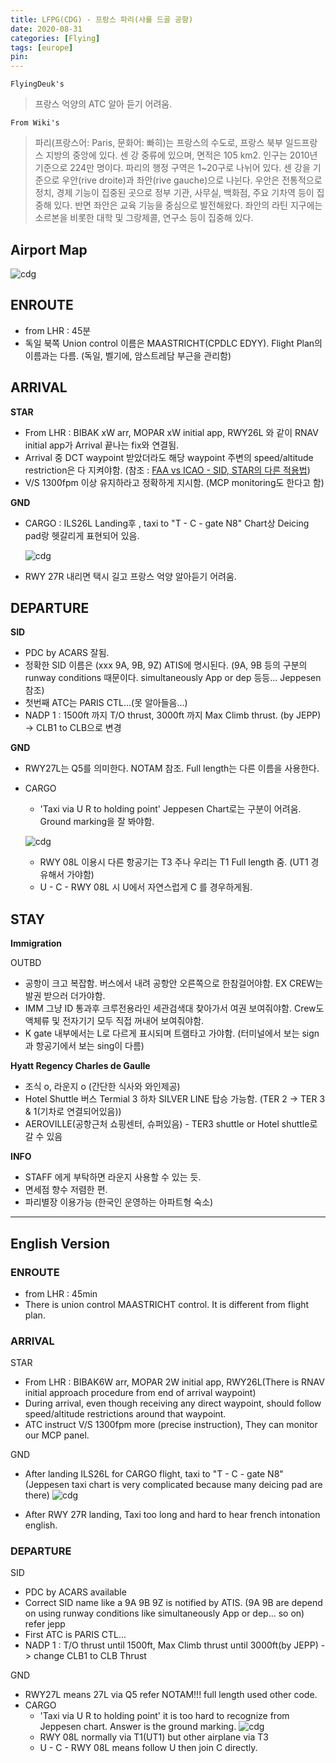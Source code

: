 ```yaml
---
title: LFPG(CDG) - 프랑스 파리(샤를 드골 공항)
date: 2020-08-31
categories: [Flying]
tags: [europe]
pin:
---
```


`FlyingDeuk's`
>프랑스 억양의 ATC 알아 듣기 어려움.

`From Wiki's`
>파리(프랑스어: Paris, 문화어: 빠히)는 프랑스의 수도로, 프랑스 북부 일드프랑스 지방의 중앙에 있다. 센 강 중류에 있으며, 면적은 105 km2. 인구는 2010년 기준으로 224만 명이다. 파리의 행정 구역은 1~20구로 나뉘어 있다.
센 강을 기준으로 우안(rive droite)과 좌안(rive gauche)으로 나뉜다. 우안은 전통적으로 정치, 경제 기능이 집중된 곳으로 정부 기관, 사무실, 백화점, 주요 기차역 등이 집중해 있다. 반면 좌안은 교육 기능을 중심으로 발전해왔다. 좌안의 라틴 지구에는 소르본을 비롯한 대학 및 그랑제콜, 연구소 등이 집중해 있다.

## Airport Map
![cdg](/img/flying/airport/cdg_ap.jpg)

## ENROUTE
- from LHR : 45분
- 독일 북쪽 Union control 이름은 MAASTRICHT(CPDLC EDYY). Flight Plan의 이름과는 다름. (독일, 벨기에, 암스트레담 부근을 관리함)

## ARRIVAL
**STAR**
- From LHR : BIBAK xW arr, MOPAR xW initial app, RWY26L 와 같이 RNAV initial app가 Arrival 끝나는 fix와 연결됨.
- Arrival 중 DCT waypoint 받았더라도 해당 waypoint 주변의 speed/altitude restriction은 다 지켜야함. (참조 : [FAA vs ICAO - SID, STAR의 다른 적용법](/posts/speed/))
- V/S 1300fpm 이상 유지하라고 정확하게 지시함. (MCP monitoring도 한다고 함)

**GND**
- CARGO : ILS26L Landing후 , taxi to "T - C - gate N8" Chart상 Deicing pad랑 헷갈리게 표현되어 있음.

	![cdg](/img/flying/airport/cdg_ap1.jpg)

- RWY 27R 내리면 택시 길고 프랑스 억양 알아듣기 어려움.


## DEPARTURE
**SID**
- PDC by ACARS 잘됨.
- 정확한 SID 이름은 (xxx 9A, 9B, 9Z) ATIS에 명시된다. (9A, 9B 등의 구분의 runway conditions 때문이다. simultaneously App or dep 등등... Jeppesen 참조)
- 첫번째 ATC는 PARIS CTL...(못 알아들음...)
- NADP 1 : 1500ft 까지 T/O thrust, 3000ft 까지 Max Climb thrust. (by JEPP) -> CLB1 to CLB으로 변경

**GND**
- RWY27L는 Q5를 의미한다. NOTAM 참조. Full length는 다른 이름을 사용한다.
- CARGO
	- 'Taxi via U R to holding point' Jeppesen Chart로는 구분이 어려움. Ground marking을 잘 봐야함.

	![cdg](/img/flying/airport/cdg_ap2.jpg)

	- RWY 08L 이용시 다른 항공기는 T3 주나 우리는 T1 Full length 줌. (UT1 경유해서 가야함)
	- U - C - RWY 08L 시 U에서 자연스럽게 C 를 경우하게됨.


## STAY
**Immigration**

OUTBD
- 공항이 크고 복잡함. 버스에서 내려 공항안 오른쪽으로 한참걸어야함. EX CREW는 발권 받으러 더가야함.
- IMM 그냥 ID 통과후 크루전용라인 세관검색대 찾아가서 여권 보여줘야함. Crew도 액체류 및 전자기기 모두 직접 꺼내어 보여줘야함.
- K gate 내부에서는 L로 다르게 표시되며 트램타고 가야함. (터미널에서 보는 sign과 항공기에서 보는 sing이 다름)

**Hyatt Regency Charles de Gaulle**
- 조식 o, 라운지 o (간단한 식사와 와인제공)
- Hotel Shuttle 버스 Termial 3 하차 SILVER LINE 탑승 가능함. (TER 2 -> TER 3 & 1(기차로 연결되어있음))
- AEROVILLE(공항근처 쇼핑센터, 슈퍼있음) - TER3 shuttle or Hotel shuttle로 갈 수 있음

**INFO**
- STAFF 에게 부탁하면 라운지 사용할 수 있는 듯.
- 면세점 향수 저렴한 편.
- 파리별장 이용가능 (한국인 운영하는 아파트형 숙소)

---------
## English Version

### ENROUTE
- from LHR : 45min
- There is union control MAASTRICHT control. It is different from flight plan.

### ARRIVAL
STAR
- From LHR : BIBAK6W arr, MOPAR 2W initial app, RWY26L(There is RNAV initial approach procedure from end of arrival waypoint)
- During arrival, even though receiving any direct waypoint, should follow speed/altitude restrictions around that waypoint.
- ATC instruct V/S 1300fpm more (precise instruction), They can monitor our MCP panel.

GND
- After landing ILS26L for CARGO flight, taxi to "T - C - gate N8" (Jeppesen taxi chart is very complicated because many deicing pad are there)
	![cdg](/img/flying/airport/cdg_ap1.jpg)

- After RWY 27R landing, Taxi too long and hard to hear french intonation english.


### DEPARTURE
SID
- PDC by ACARS available
- Correct SID name like a 9A 9B 9Z is notified by ATIS. (9A 9B are depend on using runway conditions like simultaneously App or dep... so on) refer jepp
- First ATC is PARIS CTL...
- NADP 1 : T/O thrust until 1500ft, Max Climb thrust until 3000ft(by JEPP) -> change CLB1 to CLB Thrust

GND
- RWY27L means 27L via Q5 refer NOTAM!!! full length used other code.
- CARGO
	- 'Taxi via U R to holding point' it is too hard to recognize from Jeppesen chart. Answer is the ground marking.
	![cdg](/img/flying/airport/cdg_ap2.jpg)
	- RWY 08L normally via T1(UT1) but other airplane via T3
	- U - C - RWY 08L means follow U then join C directly.  
